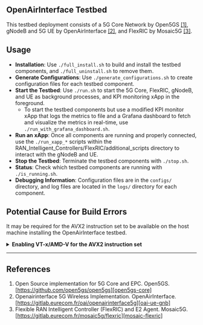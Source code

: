 ## OpenAirInterface Testbed

This testbed deployment consists of a 5G Core Network by Open5GS [[1]][open5gs-core], gNodeB and 5G UE by OpenAirInterface [[2]][oai-ue-gnb], and FlexRIC by Mosaic5G [[3]][mosaic-flexric].

## Usage

- **Installation**: Use `./full_install.sh` to build and install the testbed components, and `./full_uninstall.sh` to remove them.
- **Generate Configurations**: Use `./generate_configurations.sh` to create configuration files for each testbed component.
- **Start the Testbed**: Use `./run.sh` to start the 5G Core, FlexRIC, gNodeB, and UE as background processes, and KPI monitoring xApp in the foreground.
  - To start the testbed components but use a modified KPI monitor xApp that logs the metrics to file and a Grafana dashboard to fetch and visualize the metrics in real-time, use `./run_with_grafana_dashboard.sh`.
- **Run an xApp**: Once all components are running and properly connected, use the `./run_xapp_*` scripts within the RAN_Intelligent_Controllers/FlexRIC/additional_scripts directory to interact with the gNodeB and UE.
- **Stop the Testbed**: Terminate the testbed components with `./stop.sh`.
- **Status**: Check which testbed components are running with `./is_running.sh`.
- **Debugging Information**: Configuration files are in the `configs/` directory, and log files are located in the `logs/` directory for each component.

## Potential Cause for Build Errors
It may be required for the AVX2 instruction set to be available on the host machine installing the OpenAirInterface testbed. 

<details>
  <summary><b>Enabling VT-x/AMD-V for the AVX2 instruction set</b></summary>
  <hr>
  When running a VM to build OpenAirInterface5G, compilation errors may occur if not using VT-x/AMD-V due to an unsupported AVX2 instruction set. In VirtualBox, the lower right corner will show a "V" icon if using VT-x/AMD-V, otherwise, it will show a turtle icon. Additionally, AVX2 support can be verified by checking that `cat /proc/cpuinfo | grep avx2` is not empty. The following steps can be taken to ensure that VT-x/AMD-V is enabled in a VirtualBox VM.
  
  - **CPU Virtualization Support**: Look up if the CPU model supports virtualization and ensure that it is enabled in the BIOS.
  - **Disable Hyper-V**: Hyper-V may prevent VT-x/AMD-V from being enabled. If using Windows, the following options should be unchecked in the "Turn Windows features on or off" settings: "Hyper-V", "Windows Hypervisor Platform", and "Virtual Machine Platform". If a change is made, a reboot is required.
  - **VirtualBox**: From the VirtualBox Manager, select the VM and click the "Information" tab. Look for "Acceleration: VT-x/AMD-V".
    - If the VM shows this but the AVX2 instruction set is still disabled, then disabling core isolation is a potential reason. Please exercise extreme caution as it is not advised to disable core isolation. However, it can be disabled in the "Windows Security" settings by unchecking "Memory Integrity" and rebooting.
  - If `cat /proc/cpuinfo | grep avx2` is not empty, then OpenAirInterface should be able to build without issues.
</details>

---

## References

1. Open Source implementation for 5G Core and EPC. Open5GS. [https://github.com/open5gs/open5gs][open5gs-core]
2. Openairinterface 5G Wireless Implementation. OpenAirInterface. [https://gitlab.eurecom.fr/oai/openairinterface5g][oai-ue-gnb]
3. Flexible RAN Intelligent Controller (FlexRIC) and E2 Agent. Mosaic5G. [https://gitlab.eurecom.fr/mosaic5g/flexric][mosaic-flexric]

<!-- References -->

[open5gs-core]: https://github.com/open5gs/open5gs
[oai-ue-gnb]: https://gitlab.eurecom.fr/oai/openairinterface5g
[mosaic-flexric]: https://gitlab.eurecom.fr/mosaic5g/flexric
[ts3191-3gpp]: https://portal.3gpp.org/desktopmodules/Specifications/SpecificationDetails.aspx?specificationId=3191
[ts3219-3gpp]: https://portal.3gpp.org/desktopmodules/Specifications/SpecificationDetails.aspx?specificationId=3219
[ts3223-3gpp]: https://portal.3gpp.org/desktopmodules/Specifications/SpecificationDetails.aspx?specificationId=3223
